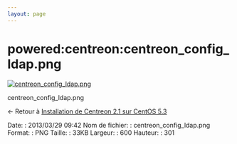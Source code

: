 ```yaml
---
layout: page
---
```


powered:centreon:centreon\_config\_ldap.png
===========================================

[![centreon\_config\_ldap.png](../..//assets/media/powered/centreon/centreon_config_ldap.png@cache=&w=600&h=301 "centreon_config_ldap.png")](../..//assets/media/powered/centreon/centreon_config_ldap.png@cache= "Afficher le fichier original")

centreon\_config\_ldap.png

← Retour à [Installation de Centreon 2.1 sur CentOS
5.3](../../../centreon/centreon-centos-install.html "centreon:centreon-centos-install")

Date:
:   2013/03/29 09:42
Nom de fichier:
:   centreon\_config\_ldap.png
Format:
:   PNG
Taille:
:   33KB
Largeur:
:   600
Hauteur:
:   301

